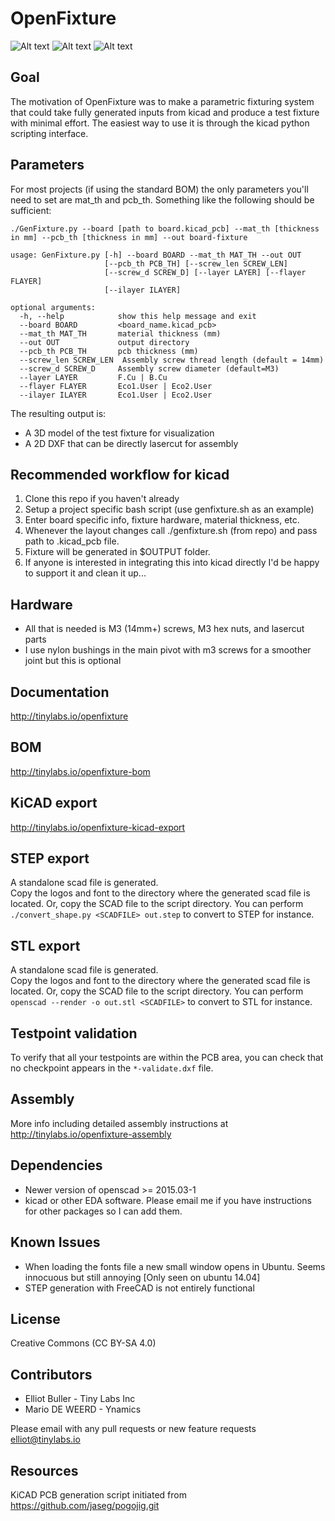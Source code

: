 # OpenFixture

![Alt text](/../images/screencap.png?raw=true "")
![Alt text](/../images/laser_dxf.png?raw=true "")
![Alt text](/../images/sample.jpg?raw=true "")

## Goal
The motivation of OpenFixture was to make a parametric fixturing system that could take fully generated inputs from kicad and produce a test fixture with minimal effort. The easiest way to use it is through the kicad python scripting interface.

## Parameters
For most projects (if using the standard BOM) the only parameters you'll need to set are mat_th and pcb_th. Something like the following should be sufficient:
```
./GenFixture.py --board [path to board.kicad_pcb] --mat_th [thickness in mm] --pcb_th [thickness in mm] --out board-fixture

usage: GenFixture.py [-h] --board BOARD --mat_th MAT_TH --out OUT
                     [--pcb_th PCB_TH] [--screw_len SCREW_LEN]
                     [--screw_d SCREW_D] [--layer LAYER] [--flayer FLAYER]
                     [--ilayer ILAYER]

optional arguments:
  -h, --help            show this help message and exit
  --board BOARD         <board_name.kicad_pcb>
  --mat_th MAT_TH       material thickness (mm)
  --out OUT             output directory
  --pcb_th PCB_TH       pcb thickness (mm)
  --screw_len SCREW_LEN  Assembly screw thread length (default = 14mm)
  --screw_d SCREW_D     Assembly screw diameter (default=M3)
  --layer LAYER         F.Cu | B.Cu
  --flayer FLAYER       Eco1.User | Eco2.User
  --ilayer ILAYER       Eco1.User | Eco2.User
```					    
The resulting output is:
  * A 3D model of the test fixture for visualization
  * A 2D DXF that can be directly lasercut for assembly

## Recommended workflow for kicad
  1. Clone this repo if you haven't already
  2. Setup a project specific bash script (use genfixture.sh as an example)
  3. Enter board specific info, fixture hardware, material thickness, etc.
  4. Whenever the layout changes call ./genfixture.sh (from repo) and pass path to .kicad_pcb file.
  5. Fixture will be generated in $OUTPUT folder.
  6. If anyone is interested in integrating this into kicad directly I'd be happy to support it and clean it up...
  
## Hardware
  * All that is needed is M3 (14mm+) screws, M3 hex nuts, and lasercut parts
  * I use nylon bushings in the main pivot with m3 screws for a smoother joint but this is optional 

## Documentation
http://tinylabs.io/openfixture

## BOM
http://tinylabs.io/openfixture-bom

## KiCAD export
http://tinylabs.io/openfixture-kicad-export

## STEP export
A standalone scad file is generated.  
Copy the logos and font to the directory where the generated scad file is located.
Or, copy the SCAD file to the script directory.
You can perform `./convert_shape.py <SCADFILE> out.step` to convert to STEP for instance.

## STL export
A standalone scad file is generated.  
Copy the logos and font to the directory where the generated scad file is located.
Or, copy the SCAD file to the script directory.
You can perform `openscad --render -o out.stl <SCADFILE>` to convert to STL for instance.

## Testpoint validation
To verify that all your testpoints are within the PCB area, you can check that no checkpoint appears in the `*-validate.dxf` file.

## Assembly
More info including detailed assembly instructions at http://tinylabs.io/openfixture-assembly

## Dependencies
  * Newer version of openscad >= 2015.03-1
  * kicad or other EDA software. Please email me if you have instructions for other packages so I can add them.

## Known Issues
  * When loading the fonts file a new small window opens in Ubuntu. Seems innocuous but still annoying [Only seen on ubuntu 14.04]
  * STEP generation with FreeCAD is not entirely functional

## License
Creative Commons (CC BY-SA 4.0)

## Contributors
  * Elliot Buller - Tiny Labs Inc
  * Mario DE WEERD - Ynamics

Please email with any pull requests or new feature requests
elliot@tinylabs.io

## Resources
KiCAD PCB generation script initiated from https://github.com/jaseg/pogojig.git

